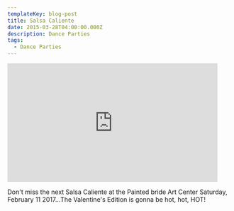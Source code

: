 ```yaml
---
templateKey: blog-post
title: Salsa Caliente
date: 2015-03-28T04:00:00.000Z
description: Dance Parties
tags:
  - Dance Parties
---
```



<iframe width="474" height="267" src="https://www.youtube.com/embed/U_6sfW_T6ac" frameborder="0" allow="accelerometer; autoplay; encrypted-media; gyroscope; picture-in-picture" allowfullscreen></iframe>

Don't miss the next Salsa Caliente at the Painted bride Art Center Saturday, February 11 2017...The Valentine's Edition is gonna be hot, hot, HOT!
